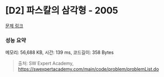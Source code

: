 # [D2] 파스칼의 삼각형 - 2005 

[문제 링크](https://swexpertacademy.com/main/code/problem/problemDetail.do?contestProbId=AV5P0-h6Ak4DFAUq) 

### 성능 요약

메모리: 56,688 KB, 시간: 139 ms, 코드길이: 358 Bytes



> 출처: SW Expert Academy, https://swexpertacademy.com/main/code/problem/problemList.do